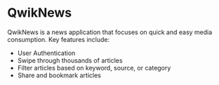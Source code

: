 # QwikNews
QwikNews is a news application that focuses on quick and easy media consumption. Key features include:

- User Authentication
- Swipe through thousands of articles
- Filter articles based on keyword, source, or category
- Share and bookmark articles
